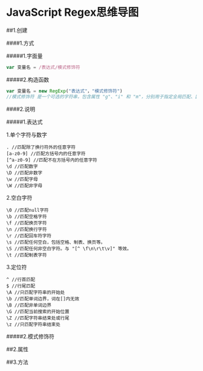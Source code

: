 JavaScript Regex思维导图
==================

##1.创建

####1.方式

#####1.字面量 

```javascript
var 变量名 = /表达式/模式修饰符
```

#####2.构造函数

```javascript
var 变量名 = new RegExp("表达式"，"模式修饰符")
//模式修饰符 是一个可选的字符串，包含属性 "g"、"i" 和 "m"，分别用于指定全局匹配、区分大小写的匹配和多行匹配。ECMAScript 标准化之前，不支持 m 属性。如果 pattern 是正则表达式，而不是字符串，则必须省略该参数。
```

####2.说明

#####1.表达式

1.单个字符与数字

    . //匹配除了换行符外的任意字符
    [a-z0-9] //匹配方括号内的任意字符
    [^a-z0-9] //匹配不在方括号内的任意字符
    \d //匹配数字
    \D //匹配非数字
    \w //匹配字母
    \W //匹配非字母

2.空白字符

    \0 //匹配null字符 
    \b //匹配空格字符
    \f //匹配换页字符
    \n //匹配换行字符
    \r //匹配回车符字符
    \s //匹配任何空白，包括空格、制表、换页等。
    \S //匹配任何非空白字符。与 "[^ \f\n\r\t\v]" 等效。
    \t //匹配制表字符

3.定位符

    ^ //行首匹配
    $ //行尾匹配
    \A //只匹配字符串的开始处
    \b //匹配单词边界，词在[]内无效 
    \B //匹配非单词边界
    \G //匹配当前搜索的开始位置
    \Z //匹配字符串结束处或行尾
    \z //只匹配字符串结束处

#####2.模式修饰符



##2.属性

##3.方法